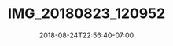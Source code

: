 ---
title: IMG_20180823_120952
date: 2018-08-24T22:56:40-07:00
draft: false
location: Grand Teton NP, Wyoming
img_url: https://d17enza3bfujl8.cloudfront.net/IMG_20180823_120952.jpg
original_fn: ""
tags:
- Grand Teton Nat'l Park, Wyoming
- landscapes
- on-the-road

---